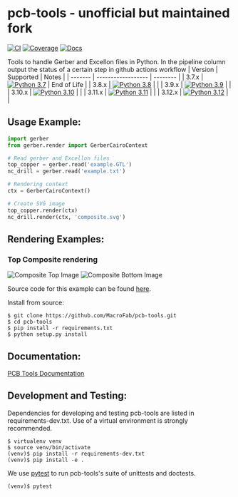 pcb-tools - unofficial but maintained fork
============
[![CI](https://github.com/MacroFab/pcb-tools/workflows/pcb-tools/badge.svg)](https://github.com/MacroFab/pcb-tools/actions)
[![Coverage](https://codecov.io/gh/MacroFab/pcb-tools/branch/master/graph/badge.svg)](https://codecov.io/gh/MacroFab/pcb-tools)
[![Docs](https://readthedocs.org/projects/pcb-tools/badge/?version=latest)](https://readthedocs.org/projects/pcb-tools/?badge=latest)

Tools to handle Gerber and Excellon files in Python.
In the pipeline column output the status of a certain step in github actions workflow
| Version | Supported          | Notes |
| ------- | ------------------ | -------- |
| 3.7.x   | [![Python 3.7](https://github.com/MacroFab/pcb-tools/actions/workflows/python37.yaml/badge.svg)](https://github.com/MacroFab/pcb-tools/actions/workflows/python37.yaml)  | End of Life |
| 3.8.x   | [![Python 3.8](https://github.com/MacroFab/pcb-tools/actions/workflows/python38.yaml/badge.svg)](https://github.com/MacroFab/pcb-tools/actions/workflows/python38.yaml) |              | 
| 3.9.x   | [![Python 3.9](https://github.com/MacroFab/pcb-tools/actions/workflows/python39.yaml/badge.svg)](https://github.com/MacroFab/pcb-tools/actions/workflows/python39.yaml) | |
| 3.10.x  | [![Python 3.10](https://github.com/MacroFab/pcb-tools/actions/workflows/python310.yaml/badge.svg)](https://github.com/MacroFab/pcb-tools/actions/workflows/python310.yaml) | |
| 3.11.x  | [![Python 3.11](https://github.com/MacroFab/pcb-tools/actions/workflows/python311.yaml/badge.svg)](https://github.com/MacroFab/pcb-tools/actions/workflows/python311.yaml) | |
| 3.12.x  | [![Python 3.12](https://github.com/MacroFab/pcb-tools/actions/workflows/python310.yaml/badge.svg)](https://github.com/MacroFab/pcb-tools/actions/workflows/python312.yaml) | |

Usage Example:
---------------

```py
import gerber
from gerber.render import GerberCairoContext

# Read gerber and Excellon files
top_copper = gerber.read('example.GTL')
nc_drill = gerber.read('example.txt')

# Rendering context
ctx = GerberCairoContext()

# Create SVG image
top_copper.render(ctx)
nc_drill.render(ctx, 'composite.svg')
```

Rendering Examples:
-------------------
### Top Composite rendering
![Composite Top Image](examples/cairo_example.png)
![Composite Bottom Image](examples/cairo_bottom.png)

Source code for this example can be found [here](examples/cairo_example.py).


Install from source:
```
$ git clone https://github.com/MacroFab/pcb-tools.git
$ cd pcb-tools
$ pip install -r requirements.txt
$ python setup.py install
```

Documentation:
--------------
[PCB Tools Documentation](http://pcb-tools.readthedocs.org/en/latest/)


Development and Testing:
------------------------

Dependencies for developing and testing pcb-tools are listed in requirements-dev.txt. Use of a virtual environment is strongly recommended.

    $ virtualenv venv
    $ source venv/bin/activate
    (venv)$ pip install -r requirements-dev.txt
    (venv)$ pip install -e .

We use [pytest](https://docs.pytest.org/en/latest/) to run pcb-tools's suite of unittests and doctests.

    (venv)$ pytest
